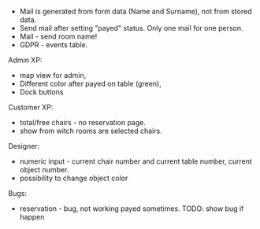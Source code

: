 * Mail is generated from form data (Name and Surname), not from stored data.
* Send mail after setting "payed" status. Only one mail for one person.
* Mail - send room name!
* GDPR - events table.

Admin XP:
* map view for admin,
* Different color after payed on table (green),
* Dock buttons

Customer XP:
* total/free chairs - no reservation page.
* show from witch rooms are selected chairs.

Designer:
* numeric input - current chair number and current table number, current object number.
* possibility to change object color

Bugs:
* reservation - bug, not working payed sometimes. TODO: show bug if happen
